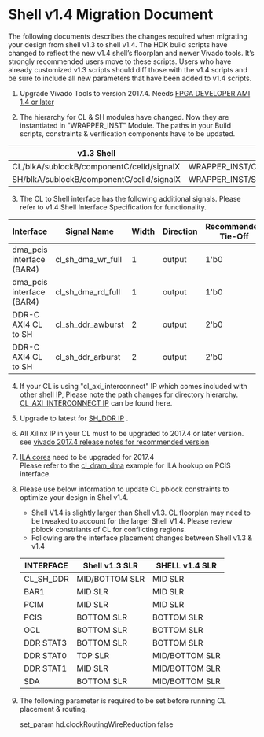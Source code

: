 # Shell v1.4 Migration Document


The following documents describes the changes required when migrating your design from shell v1.3 to shell v1.4. 
The HDK build scripts have changed to reflect the new v1.4 shell’s floorplan and newer Vivado tools. It’s strongly recommended users move to these scripts. Users who have already customized v1.3 scripts should diff those with the v1.4 scripts and be sure to include all new parameters that have been added to v1.4 scripts.

1. Upgrade Vivado Tools to version 2017.4. Needs [FPGA DEVELOPER AMI 1.4 or later](../../README.md#overviewdevtools)

2. The hierarchy for CL & SH modules have changed. Now they are instantiated in  "WRAPPER_INST" Module. 
     The paths in your Build scripts, constraints &  verification components have to be updated.
 
 | v1.3 Shell | v1.4 Shell |
 |------------|------------|
 | CL/blkA/sublockB/componentC/celld/signalX | WRAPPER_INST/CL/blkA/sublockB/componentC/celld/signalX |
 | SH/blkA/sublockB/componentC/celld/signalX | WRAPPER_INST/SH/blkA/sublockB/componentC/celld/signalX |
            
3.  The  CL to Shell interface has the following additional signals. Please refer to v1.4 Shell Interface Specification for functionality.

 | Interface  | Signal Name | Width | Direction | Recommended Tie-Off | 
 |------------|-------------|-------|-----------|--------------------|
 | dma_pcis interface (BAR4)  | cl_sh_dma_wr_full | 1 | output | 1'b0 |
 | dma_pcis interface (BAR4) | cl_sh_dma_rd_full | 1 | output | 1'b0 |
 | DDR-C AXI4 CL to SH   | cl_sh_ddr_awburst | 2 | output | 2'b0 |
 | DDR-C AXI4 CL to SH   | cl_sh_ddr_arburst | 2 | output | 2'b0 |

4. If your CL is using "cl_axi_interconnect" IP which comes included with other shell IP, Please note the path changes for directory hierarchy. [CL_AXI_INTERCONNECT IP](../common/shell_stable/design/ip/cl_axi_interconnect) can be found here.

5. Upgrade to latest for [SH_DDR IP](../common/shell_v04261818/design/sh_ddr) .

6. All Xilinx IP  in your CL must to be upgraded to 2017.4 or later version. see [vivado 2017.4 release notes for recommended version](https://www.xilinx.com/support/answers/70386.html)
    
7. [ILA cores](../common/shell_v04261818/design/ip/cl_debug_bridge) need to be upgraded for 2017.4  
     Please refer to the [cl_dram_dma](../cl/examples/cl_dram_dma/design) example for ILA hookup on PCIS interface.
 
8. Please use below information to update CL pblock constraints to optimize your design in Shel v1.4.
      - Shell V1.4 is slightly larger than Shell v1.3. CL floorplan may need to be tweaked to account for the larger Shell V1.4.
        Please review pblock constriants of CL for conflicting regions.
      - Following are the interface placement changes between Shell v1.3 & v1.4
      
      
      | INTERFACE | Shell v1.3 SLR | SHELL v1.4 SLR |
      |-----------|---------------|---------------|
      | CL_SH_DDR |MID/BOTTOM SLR  | MID SLR |
      | BAR1 | MID SLR  | MID SLR |
      | PCIM | MID SLR  | MID SLR |
      | PCIS | BOTTOM SLR | BOTTOM SLR |
      | OCL | BOTTOM SLR | BOTTOM SLR |
      | DDR STAT3 | BOTTOM SLR  | BOTTOM SLR |
      | DDR STAT0  | TOP SLR | MID/BOTTOM SLR |
      | DDR STAT1 | MID SLR | MID/BOTTOM SLR |
      | SDA | BOTTOM SLR  | MID/BOTTOM SLR|

9. The following parameter is required to be set before running CL placement & routing.

      set_param hd.clockRoutingWireReduction false
